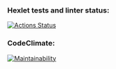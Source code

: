 

### Hexlet tests and linter status:
[![Actions Status](https://github.com/feot/frontend-project-11/workflows/hexlet-check/badge.svg)](https://github.com/feot/frontend-project-11/actions)

### CodeClimate:
[![Maintainability](https://api.codeclimate.com/v1/badges/58ede4e1fdd207254b25/maintainability)](https://codeclimate.com/github/feot/frontend-project-11/maintainability)